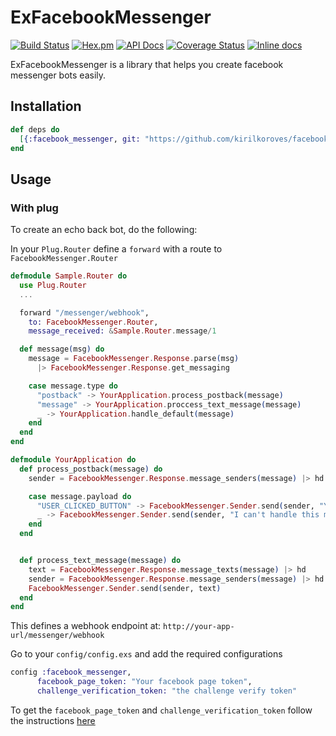 # ExFacebookMessenger
[![Build Status](https://travis-ci.org/oarrabi/facebook_messenger.svg?branch=master)](https://travis-ci.org/oarrabi/facebook_messenger)
[![Hex.pm](https://img.shields.io/hexpm/v/facebook_messenger.svg)](https://hex.pm/packages/facebook_messenger)
[![API Docs](https://img.shields.io/badge/api-docs-yellow.svg?style=flat)](http://hexdocs.pm/facebook_messenger/)
[![Coverage Status](https://coveralls.io/repos/github/oarrabi/facebook_messenger/badge.svg?branch=master)](https://coveralls.io/github/oarrabi/facebook_messenger?branch=master)
[![Inline docs](http://inch-ci.org/github/oarrabi/facebook_messenger.svg?branch=master)](http://inch-ci.org/github/oarrabi/facebook_messenger)

ExFacebookMessenger is a library that helps you create facebook messenger bots easily.

## Installation

```elixir
def deps do
  [{:facebook_messenger, git: "https://github.com/kirilkoroves/facebook_messenger.git", override: true}]
end
```


## Usage

### With plug
To create an echo back bot, do the following:

In your `Plug.Router` define a `forward` with a route to `FacebookMessenger.Router`

```elixir
defmodule Sample.Router do
  use Plug.Router
  ...

  forward "/messenger/webhook",
    to: FacebookMessenger.Router,
    message_received: &Sample.Router.message/1

  def message(msg) do
    message = FacebookMessenger.Response.parse(msg)
      |> FacebookMessenger.Response.get_messaging

    case message.type do
      "postback" -> YourApplication.process_postback(message)
      "message" -> YourApplication.proccess_text_message(message)
      _ -> YourApplication.handle_default(message)
    end
  end
end

defmodule YourApplication do
  def process_postback(message) do
    sender = FacebookMessenger.Response.message_senders(message) |> hd

    case message.payload do
      "USER_CLICKED_BUTTON" -> FacebookMessenger.Sender.send(sender, "You have clicked the button")
      _ -> FacebookMessenger.Sender.send(sender, "I can't handle this message")
    end
  end


  def process_text_message(message) do
    text = FacebookMessenger.Response.message_texts(message) |> hd
    sender = FacebookMessenger.Response.message_senders(message) |> hd
    FacebookMessenger.Sender.send(sender, text)
  end
end

```

This defines a webhook endpoint at:
`http://your-app-url/messenger/webhook`

Go to your `config/config.exs` and add the required configurations

```elixir
config :facebook_messenger,
      facebook_page_token: "Your facebook page token",
      challenge_verification_token: "the challenge verify token"
```

To get the `facebook_page_token` and `challenge_verification_token` follow the instructions [here ](https://developers.facebook.com/docs/messenger-platform/quickstart)